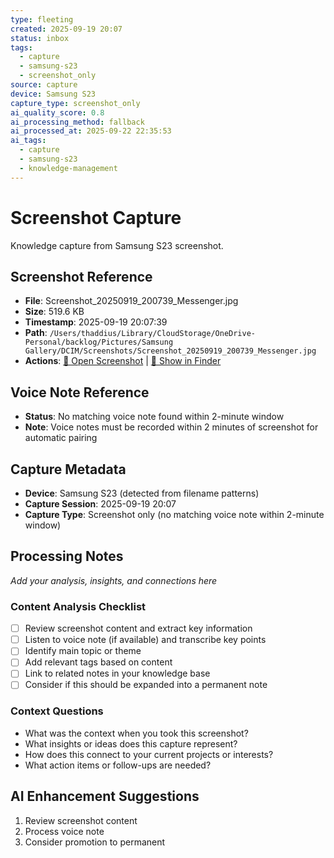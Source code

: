 ```yaml
---
type: fleeting
created: 2025-09-19 20:07
status: inbox
tags:
  - capture
  - samsung-s23
  - screenshot_only
source: capture
device: Samsung S23
capture_type: screenshot_only
ai_quality_score: 0.8
ai_processing_method: fallback
ai_processed_at: 2025-09-22 22:35:53
ai_tags:
  - capture
  - samsung-s23
  - knowledge-management
---
```

# Screenshot Capture

Knowledge capture from Samsung S23 screenshot.

## Screenshot Reference

- **File**: Screenshot_20250919_200739_Messenger.jpg
- **Size**: 519.6 KB
- **Timestamp**: 2025-09-19 20:07:39
- **Path**: `/Users/thaddius/Library/CloudStorage/OneDrive-Personal/backlog/Pictures/Samsung Gallery/DCIM/Screenshots/Screenshot_20250919_200739_Messenger.jpg`
- **Actions**: [📸 Open Screenshot](file:///Users/thaddius/Library/CloudStorage/OneDrive-Personal/backlog/Pictures/Samsung%20Gallery/DCIM/Screenshots/Screenshot_20250919_200739_Messenger.jpg) | [📂 Show in Finder](file:///Users/thaddius/Library/CloudStorage/OneDrive-Personal/backlog/Pictures/Samsung%20Gallery/DCIM/Screenshots/)

## Voice Note Reference

- **Status**: No matching voice note found within 2-minute window
- **Note**: Voice notes must be recorded within 2 minutes of screenshot for automatic pairing

## Capture Metadata

- **Device**: Samsung S23 (detected from filename patterns)
- **Capture Session**: 2025-09-19 20:07
- **Capture Type**: Screenshot only (no matching voice note within 2-minute window)

## Processing Notes

*Add your analysis, insights, and connections here*

### Content Analysis Checklist
- [ ] Review screenshot content and extract key information
- [ ] Listen to voice note (if available) and transcribe key points
- [ ] Identify main topic or theme
- [ ] Add relevant tags based on content
- [ ] Link to related notes in your knowledge base
- [ ] Consider if this should be expanded into a permanent note

### Context Questions
- What was the context when you took this screenshot?
- What insights or ideas does this capture represent?
- How does this connect to your current projects or interests?
- What action items or follow-ups are needed?


## AI Enhancement Suggestions

1. Review screenshot content
2. Process voice note
3. Consider promotion to permanent
